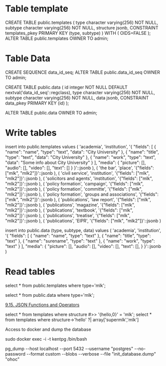 
# Table template

CREATE TABLE public.templates
(
  type character varying(256) NOT NULL,
  subtype character varying(256) NOT NULL,
  structure jsonb,
  CONSTRAINT templates_pkey PRIMARY KEY (type, subtype)
)
WITH (
  OIDS=FALSE
);
ALTER TABLE public.templates
  OWNER TO admin;

# Table Data

CREATE SEQUENCE data_id_seq;
ALTER TABLE public.data_id_seq
  OWNER TO admin;

CREATE TABLE public.data
(
  id integer NOT NULL DEFAULT nextval('data_id_seq'::regclass),
  type character varying(256) NOT NULL,
  subtype character varying(256) NOT NULL,
  data jsonb,
  CONSTRAINT data_pkey PRIMARY KEY (id)
);

ALTER TABLE public.data
  OWNER TO admin;

# Write tables

insert into
  public.templates
values
  (
    'academia',
    'institution',
    '{
      "fields": [
        {
          "name": "name",
          "type": "text",
          "data": "City University"
        },
        {
          "name": "title",
          "type": "text",
          "data": "City University"
        },
        {
          "name": "work",
          "type": "text",
          "data": "Some info about City University"
        }
      ],
      "media": {
        "picture": [],
        "audio": [],
        "video": [],
        "text": []
      }
    }'::jsonb
  ),
  (
    'the bar',
    'place',
    '{"fields": ["mlk", "mlk2"]}'::jsonb
  ),
  (
    'civil service',
    'institution',
    '{"fields": ["mlk", "mlk2"]}'::jsonb
  ),
  (
    'solicitors and agents',
    'institution',
    '{"fields": ["mlk", "mlk2"]}'::jsonb
  ),
  (
    'policy formation',
    'campaign',
    '{"fields": ["mlk", "mlk2"]}'::jsonb
  ),
  (
    'policy formation',
    'committe',
    '{"fields": ["mlk", "mlk2"]}'::jsonb
  ),
  (
    'policy formation',
    'groups and associations',
    '{"fields": ["mlk", "mlk2"]}'::jsonb
  ),
  (
    'publications',
    'law report',
    '{"fields": ["mlk", "mlk2"]}'::jsonb
  ),
  (
    'publications',
    'magazine',
    '{"fields": ["mlk", "mlk2"]}'::jsonb
  ),
  (
    'publications',
    'textbook',
    '{"fields": ["mlk", "mlk2"]}'::jsonb
  ),
  (
    'publications',
    'treatise',
    '{"fields": ["mlk", "mlk2"]}'::jsonb
  ),
  (
    'publications',
    'EIPR',
    '{"fields": ["mlk", "mlk2"]}'::jsonb
  )


insert into public.data (type, subtype, data) values (
    'academia',
    'institution',
    '{
      "fields": [
        {
          "name": "name",
          "type": "text"
        },
        {
          "name": "title",
          "type": "text"
        },
        {
          "name": "surename",
          "type": "text"
        },
        {
          "name": "work",
          "type": "text"
        }
      ],
      "media": {
        "picture": [],
        "audio": [],
        "video": [],
        "text": [],
      }
    }'::jsonb
  )



# Read tables

select * from public.templates where type='mlk';

select * from public.data where type='mlk';

[9.15. JSON Functions and Operators](https://www.postgresql.org/docs/9.5/static/functions-json.html)

select * from templates where structure #>> '{hello,0}' = 'mlk';
select * from templates where structure->'hello' ?| array['supermlk','mlk']


Access to docker and dump the database

sudo docker exec -i -t kentpg /bin/bash

pg_dump --host localhost --port 5432 --username "postgres" --no-password  --format custom --blobs --verbose --file "init_database.dump" "ohoc"

